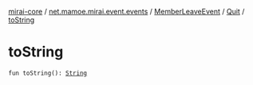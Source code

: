 [mirai-core](../../../index.md) / [net.mamoe.mirai.event.events](../../index.md) / [MemberLeaveEvent](../index.md) / [Quit](index.md) / [toString](./to-string.md)

# toString

`fun toString(): `[`String`](https://kotlinlang.org/api/latest/jvm/stdlib/kotlin/-string/index.html)